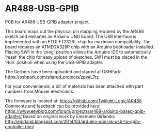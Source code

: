 # AR488-USB-GPIB
PCB for AR488 USB-GPIB adapter project.

This board maps out the physical pin mapping required by the AR488 sketch and emluates an Arduino UNO board. The USB interface is implemented with an FTDI FT232RL chip for maximum compatibility. The board requires an ATMEGA328P chip with an Arduino bootloader installed. Placing SW1 in the 'prog' position allows the Arduino IDE to automatically 'reset' the chip for easy upload of sketches. SW1 must be placed in the 'Run' position when using the USB-GPIB adapter.

The Gerbers have been uploaded and shared at OSHPark: https://oshpark.com/shared_projects/zpvaL7rz

For your convienience, a bill of materials has been attached with part numbers from Mouser electronics.

The firmware is located at: https://github.com/Twilight-Logic/AR488
Comments and feedback can be provided here: https://www.eevblog.com/forum/projects/ar488-arduino-based-gpib-adapter/
Based on original work by Emanuele Girlando: http://egirland.blogspot.com/2014/03/arduino-uno-as-usb-to-gpib-controller.html
